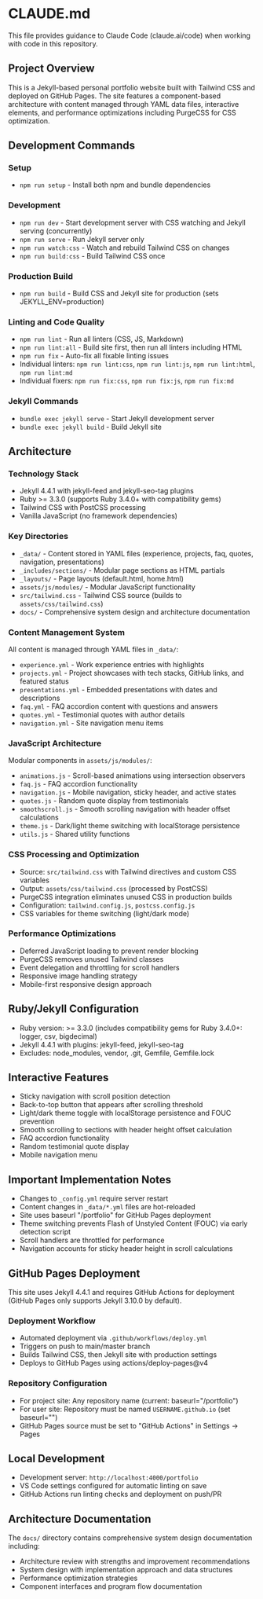 # CLAUDE.md

This file provides guidance to Claude Code (claude.ai/code) when working with
code in this repository.

## Project Overview

This is a Jekyll-based personal portfolio website built with Tailwind CSS and
deployed on GitHub Pages. The site features a component-based architecture with
content managed through YAML data files, interactive elements, and performance
optimizations including PurgeCSS for CSS optimization.

## Development Commands

### Setup

- `npm run setup` - Install both npm and bundle dependencies

### Development

- `npm run dev` - Start development server with CSS watching and Jekyll serving (concurrently)
- `npm run serve` - Run Jekyll server only
- `npm run watch:css` - Watch and rebuild Tailwind CSS on changes
- `npm run build:css` - Build Tailwind CSS once

### Production Build

- `npm run build` - Build CSS and Jekyll site for production (sets JEKYLL_ENV=production)

### Linting and Code Quality

- `npm run lint` - Run all linters (CSS, JS, Markdown)
- `npm run lint:all` - Build site first, then run all linters including HTML
- `npm run fix` - Auto-fix all fixable linting issues
- Individual linters: `npm run lint:css`, `npm run lint:js`,
  `npm run lint:html`, `npm run lint:md`
- Individual fixers: `npm run fix:css`, `npm run fix:js`, `npm run fix:md`

### Jekyll Commands

- `bundle exec jekyll serve` - Start Jekyll development server
- `bundle exec jekyll build` - Build Jekyll site

## Architecture

### Technology Stack

- Jekyll 4.4.1 with jekyll-feed and jekyll-seo-tag plugins
- Ruby >= 3.3.0 (supports Ruby 3.4.0+ with compatibility gems)
- Tailwind CSS with PostCSS processing
- Vanilla JavaScript (no framework dependencies)

### Key Directories

- `_data/` - Content stored in YAML files (experience, projects, faq, quotes,
  navigation, presentations)
- `_includes/sections/` - Modular page sections as HTML partials
- `_layouts/` - Page layouts (default.html, home.html)
- `assets/js/modules/` - Modular JavaScript functionality
- `src/tailwind.css` - Tailwind CSS source (builds to `assets/css/tailwind.css`)
- `docs/` - Comprehensive system design and architecture documentation

### Content Management System

All content is managed through YAML files in `_data/`:

- `experience.yml` - Work experience entries with highlights
- `projects.yml` - Project showcases with tech stacks, GitHub links, and
  featured status
- `presentations.yml` - Embedded presentations with dates and descriptions
- `faq.yml` - FAQ accordion content with questions and answers
- `quotes.yml` - Testimonial quotes with author details
- `navigation.yml` - Site navigation menu items

### JavaScript Architecture

Modular components in `assets/js/modules/`:

- `animations.js` - Scroll-based animations using intersection observers
- `faq.js` - FAQ accordion functionality
- `navigation.js` - Mobile navigation, sticky header, and active states
- `quotes.js` - Random quote display from testimonials
- `smoothscroll.js` - Smooth scrolling navigation with header offset calculations
- `theme.js` - Dark/light theme switching with localStorage persistence
- `utils.js` - Shared utility functions

### CSS Processing and Optimization

- Source: `src/tailwind.css` with Tailwind directives and custom CSS variables
- Output: `assets/css/tailwind.css` (processed by PostCSS)
- PurgeCSS integration eliminates unused CSS in production builds
- Configuration: `tailwind.config.js`, `postcss.config.js`
- CSS variables for theme switching (light/dark mode)

### Performance Optimizations

- Deferred JavaScript loading to prevent render blocking
- PurgeCSS removes unused Tailwind classes
- Event delegation and throttling for scroll handlers
- Responsive image handling strategy
- Mobile-first responsive design approach

## Ruby/Jekyll Configuration

- Ruby version: >= 3.3.0 (includes compatibility gems for Ruby 3.4.0+:
  logger, csv, bigdecimal)
- Jekyll 4.4.1 with plugins: jekyll-feed, jekyll-seo-tag
- Excludes: node_modules, vendor, .git, Gemfile, Gemfile.lock

## Interactive Features

- Sticky navigation with scroll position detection
- Back-to-top button that appears after scrolling threshold
- Light/dark theme toggle with localStorage persistence and FOUC prevention
- Smooth scrolling to sections with header height offset calculation
- FAQ accordion functionality
- Random testimonial quote display
- Mobile navigation menu

## Important Implementation Notes

- Changes to `_config.yml` require server restart
- Content changes in `_data/*.yml` files are hot-reloaded
- Site uses baseurl "/portfolio" for GitHub Pages deployment
- Theme switching prevents Flash of Unstyled Content (FOUC) via early detection script
- Scroll handlers are throttled for performance
- Navigation accounts for sticky header height in scroll calculations

## GitHub Pages Deployment

This site uses Jekyll 4.4.1 and requires GitHub Actions for deployment
(GitHub Pages only supports Jekyll 3.10.0 by default).

### Deployment Workflow

- Automated deployment via `.github/workflows/deploy.yml`
- Triggers on push to main/master branch
- Builds Tailwind CSS, then Jekyll site with production settings
- Deploys to GitHub Pages using actions/deploy-pages@v4

### Repository Configuration

- For project site: Any repository name (current: baseurl="/portfolio")
- For user site: Repository must be named `USERNAME.github.io` (set baseurl="")
- GitHub Pages source must be set to "GitHub Actions" in Settings → Pages

## Local Development

- Development server: `http://localhost:4000/portfolio`
- VS Code settings configured for automatic linting on save
- GitHub Actions run linting checks and deployment on push/PR

## Architecture Documentation

The `docs/` directory contains comprehensive system design documentation including:

- Architecture review with strengths and improvement recommendations
- System design with implementation approach and data structures
- Performance optimization strategies
- Component interfaces and program flow documentation
